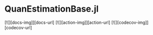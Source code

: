 # QuanEstimationBase.jl

[![][docs-img]][docs-url]
[![][action-img]][action-url]
[![][codecov-img]][codecov-url]

